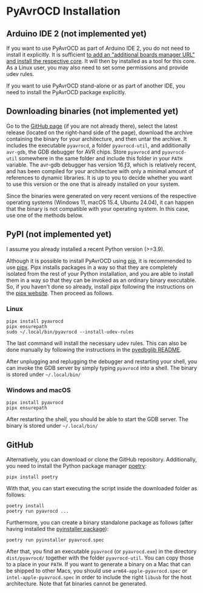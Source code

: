 # PyAvrOCD Installation

## Arduino IDE 2 (not implemented yet)

If you want to use PyAvrOCD as part of Arduino IDE 2, you do not need to install it explicitly. It is sufficient [to add an "additional boards manager URL" and install the respective core](https://github.com/felias-fogg/PyAvrOCD/blob/main/docs/debugging-software.md). It will then by installed as a tool for this core. As a Linux user, you may also need to set some permissions and provide udev rules.

If you want to use PyAvrOCD stand-alone or as part of another IDE, you need to install the PyAvrOCD package explicitly.

## Downloading binaries (not implemented yet)

Go to the [GitHub page](https://github.com/felias-fogg/PyAvrOCD) (if you are not already there), select the latest release (located on the right-hand side of the page), download the archive containing the binary for your architecture, and then untar the archive. It includes the executable `pyavrocd`, a folder `pyavrocd-util`, and additionally `avr-gdb`, the GDB debugger for AVR chips. Store `pyavrocd` and `pyavrocd-util` somewhere in the same folder and include this folder in your `PATH` variable. The avr-gdb debugger has version 16.ƒ3, which is relatively recent, and has been compiled for your architecture with only a minimal amount of references to dynamic libraries. It is up to you to decide whether you want to use this version or the one that is already installed on your system.

Since the binaries were generated on very recent versions of the respective operating systems (Windows 11, macOS 15.4, Ubuntu 24.04), it can happen that the binary is not compatible with your operating system. In this case, use one of the methods below.

## PyPI (not implemented yet)

I assume you already installed a recent Python version (>=3.9).

Although it is possible to install PyAvrOCD using [pip](https://packaging.python.org/en/latest/tutorials/installing-packages/), it is recommended to use [pipx](https://pipx.pypa.io/). Pipx installs packages in a way so that they are completely isolated from the rest of your Python installation, and you are able to install them in a way so that they can be invoked as an ordinary binary executable. So, if you haven't done so already, install pipx following the instructions on the [pipx website](https://pipx.pypa.io/stable/installation/). Then proceed as follows.

### Linux

```
pipx install pyavrocd
pipx ensurepath
sudo ~/.local/bin/pyavrocd --install-udev-rules
```

The last command will install the necessary udev rules. This can also be done manually by following the instructions in the [pyedbglib README](https://github.com/microchip-pic-avr-tools/pyedbglib/blob/main/README.md).

After unplugging and replugging the debugger and restarting your shell, you can invoke the GDB server by simply typing `pyavrocd` into a shell. The binary is stored under `~/.local/bin/`

### Windows and macOS

```
pipx install pyavrocd
pipx ensurepath
```

After restarting the shell, you should be able to start the GDB server. The binary is stored under `~/.local/bin/`

## GitHub

Alternatively, you can download or clone the GitHub repository. Additionally, you need to install the Python package manager [poetry](https://python-poetry.org):

```
pipx install poetry
```

With that, you can start executing the script inside the downloaded folder as follows:

```
poetry install
poetry run pyavrocd ...
```

Furthermore, you can create a binary standalone package as follows (after having installed the [pyinstaller package](https://pyinstaller.org/en/stable/)):

```
poetry run pyinstaller pyavrocd.spec
```

After that, you find an executable `pyavrocd` (or `pyavrocd.exe`) in the directory `dist/pyavrocd/` together with the folder `pyavrocd-util`. You can copy those to a place in your `PATH`. If you want to generate a binary on a Mac that can be shipped to other Macs, you should use `arm64-apple-pyavrocd.spec` or `intel-apple-pyavrocd.spec` in order to include the right `libusb` for the host architecture. Note that fat binaries cannot be generated.


